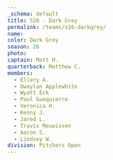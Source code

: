 ```yaml
---
_schema: default
title: S26 - Dark Grey
permalink: /teams/s26-darkgrey/
name:
color: Dark Grey
season: 26
photo:
captain: Matt H.
quarterback: Matthew C.
members:
  - Ellery A.
  - Dwaylan Applewhite
  - Wyatt Eck
  - Paul Guequierre
  - Veronica H.
  - Kenny J.
  - Jared L.
  - Travis Meuwissen
  - Aaron S.
  - Lindsey W.
division: Pitchers Open
---
```

